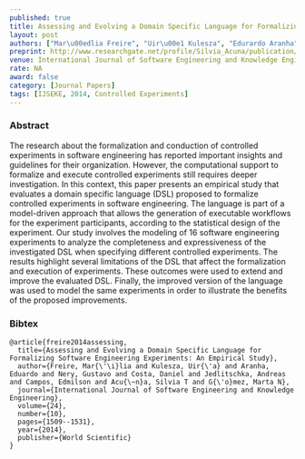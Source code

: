 ```yaml
---
published: true
title: Assessing and Evolving a Domain Specific Language for Formalizing Software Engineering Experiments An Empirical Study 
layout: post
authors: ["Mar\u00edlia Freire", "Uir\u00e1 Kulesza", "Edurardo Aranha", "Gustavo Nery", "Daniel Alencar da Costa", "Andreas Jedlitschka", "Edmilson Campos", "Silvia Acu\u00f1a and Marta G\u00f3mez"]
preprint: http://www.researchgate.net/profile/Silvia_Acuna/publication/274739964_Assessing_and_Evolving_a_Domain_Specific_Language_for_Formalizing_Software_Engineering_Experiments_An_Empirical_Study/links/55532d4808aeaaff3bf02d62.pdf
venue: International Journal of Software Engineering and Knowledge Engineering 
rate: NA
award: false
category: [Journal Papers]
tags: [IJSEKE, 2014, Controlled Experiments]
---   
```


### Abstract 

The research about the formalization and conduction of controlled experiments in software
engineering has reported important insights and guidelines for their organization. However, the
computational support to formalize and execute controlled experiments still requires deeper
investigation. In this context, this paper presents an empirical study that evaluates a domain
specific language (DSL) proposed to formalize controlled experiments in software engineering.  The
language is part of a model-driven approach that allows the generation of executable workflows for
the experiment participants, according to the statistical design of the experiment. Our study
involves the modeling of 16 software engineering experiments to analyze the completeness and
expressiveness of the investigated DSL when specifying different controlled experiments. The results
highlight several limitations of the DSL that affect the formalization and execution of experiments.
These outcomes were used to extend and improve the evaluated DSL. Finally, the improved version of
the language was used to model the same experiments in order to illustrate the benefits of the
proposed improvements.

### Bibtex 

<pre><code>@article{freire2014assessing,
  title={Assessing and Evolving a Domain Specific Language for Formalizing Software Engineering Experiments: An Empirical Study},
  author={Freire, Mar{\'\i}lia and Kulesza, Uir{\'a} and Aranha, Eduardo and Nery, Gustavo and Costa, Daniel and Jedlitschka, Andreas and Campos, Edmilson and Acu{\~n}a, Silvia T and G{\'o}mez, Marta N},
  journal={International Journal of Software Engineering and Knowledge Engineering},
  volume={24},
  number={10},
  pages={1509--1531},
  year={2014},
  publisher={World Scientific}
}</pre></code>

